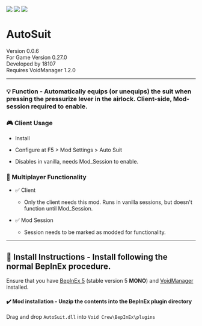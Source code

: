 [![](https://img.shields.io/badge/-Void_Crew_Modding_Team-111111?style=just-the-label&logo=github&labelColor=24292f)](https://github.com/Void-Crew-Modding-Team)
![](https://img.shields.io/badge/Game%20Version-0.27.0-111111?style=flat&labelColor=24292f&color=111111)
[![](https://img.shields.io/discord/1180651062550593536.svg?&logo=discord&logoColor=ffffff&style=flat&label=Discord&labelColor=24292f&color=111111)](https://discord.gg/g2u5wpbMGu "Void Crew Modding Discord")

# AutoSuit

Version 0.0.6  
For Game Version 0.27.0  
Developed by 18107  
Requires VoidManager 1.2.0


---------------------

### 💡 Function - Automatically equips (or unequips) the suit when pressing the pressurize lever in the airlock. Client-side, Mod-session required to enable.

### 🎮 Client Usage

- Install
- Configure at F5 > Mod Settings > Auto Suit

- Disables in vanilla, needs Mod_Session to enable.

### 👥 Multiplayer Functionality

- ✅ Client
	- Only the client needs this mod. Runs in vanilla sessions, but doesn't function until Mod_Session.

- ✅ Mod Session
	- Session needs to be marked as modded for functionality.

---------------------

## 🔧 Install Instructions - **Install following the normal BepInEx procedure.**

Ensure that you have [BepInEx 5](https://thunderstore.io/c/void-crew/p/BepInEx/BepInExPack/) (stable version 5 **MONO**) and [VoidManager](https://thunderstore.io/c/void-crew/p/VoidCrewModdingTeam/VoidManager/) installed.

#### ✔️ Mod installation - **Unzip the contents into the BepInEx plugin directory**

Drag and drop `AutoSuit.dll` into `Void Crew\BepInEx\plugins`
